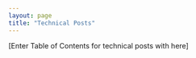 ```yaml
---
layout: page
title: "Technical Posts"
---
```


[Enter Table of Contents for technical posts with here]
